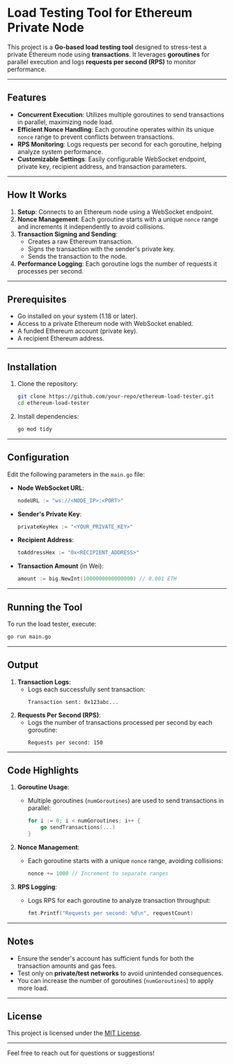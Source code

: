 # Load Testing Tool for Ethereum Private Node

This project is a **Go-based load testing tool** designed to stress-test a private Ethereum node using **transactions**. It leverages **goroutines** for parallel execution and logs **requests per second (RPS)** to monitor performance.

---

## Features

- **Concurrent Execution**: Utilizes multiple goroutines to send transactions in parallel, maximizing node load.
- **Efficient Nonce Handling**: Each goroutine operates within its unique `nonce` range to prevent conflicts between transactions.
- **RPS Monitoring**: Logs requests per second for each goroutine, helping analyze system performance.
- **Customizable Settings**: Easily configurable WebSocket endpoint, private key, recipient address, and transaction parameters.

---

## How It Works

1. **Setup**: Connects to an Ethereum node using a WebSocket endpoint.
2. **Nonce Management**: Each goroutine starts with a unique `nonce` range and increments it independently to avoid collisions.
3. **Transaction Signing and Sending**:
   - Creates a raw Ethereum transaction.
   - Signs the transaction with the sender's private key.
   - Sends the transaction to the node.
4. **Performance Logging**: Each goroutine logs the number of requests it processes per second.

---

## Prerequisites

- Go installed on your system (1.18 or later).
- Access to a private Ethereum node with WebSocket enabled.
- A funded Ethereum account (private key).
- A recipient Ethereum address.

---

## Installation

1. Clone the repository:
   ```bash
   git clone https://github.com/your-repo/ethereum-load-tester.git
   cd ethereum-load-tester
   ```

2. Install dependencies:
   ```bash
   go mod tidy
   ```

---

## Configuration

Edit the following parameters in the `main.go` file:
- **Node WebSocket URL**:
  ```go
  nodeURL := "ws://<NODE_IP>:<PORT>"
  ```
- **Sender's Private Key**:
  ```go
  privateKeyHex := "<YOUR_PRIVATE_KEY>"
  ```
- **Recipient Address**:
  ```go
  toAddressHex := "0x<RECIPIENT_ADDRESS>"
  ```
- **Transaction Amount** (in Wei):
  ```go
  amount := big.NewInt(1000000000000000) // 0.001 ETH
  ```

---

## Running the Tool

To run the load tester, execute:

```bash
go run main.go
```

---

## Output

1. **Transaction Logs**:
   - Logs each successfully sent transaction:
     ```plaintext
     Transaction sent: 0x123abc...
     ```
2. **Requests Per Second (RPS)**:
   - Logs the number of transactions processed per second by each goroutine:
     ```plaintext
     Requests per second: 150
     ```

---

## Code Highlights

1. **Goroutine Usage**:
   - Multiple goroutines (`numGoroutines`) are used to send transactions in parallel:
     ```go
     for i := 0; i < numGoroutines; i++ {
         go sendTransactions(...)
     }
     ```

2. **Nonce Management**:
   - Each goroutine starts with a unique `nonce` range, avoiding collisions:
     ```go
     nonce += 1000 // Increment to separate ranges
     ```

3. **RPS Logging**:
   - Logs RPS for each goroutine to analyze transaction throughput:
     ```go
     fmt.Printf("Requests per second: %d\n", requestCount)
     ```

---

## Notes

- Ensure the sender's account has sufficient funds for both the transaction amounts and gas fees.
- Test only on **private/test networks** to avoid unintended consequences.
- You can increase the number of goroutines (`numGoroutines`) to apply more load.

---

## License

This project is licensed under the [MIT License](LICENSE).

---

Feel free to reach out for questions or suggestions!

